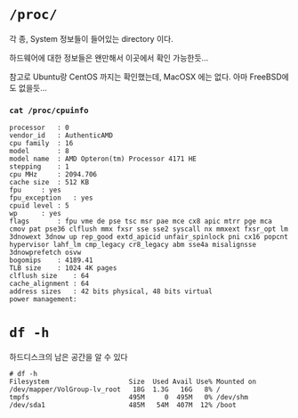 # `/proc/`

각 종, System 정보들이 들어있는 directory 이다.

하드웨어에 대한 정보들은 왠만해서 이곳에서 확인 가능한듯...

참고로 Ubuntu랑 CentOS 까지는 확인했는데, MacOSX 에는 없다. 아마 FreeBSD에도 없을듯...

### `cat /proc/cpuinfo`

	processor	: 0
	vendor_id	: AuthenticAMD
	cpu family	: 16
	model		: 8
	model name	: AMD Opteron(tm) Processor 4171 HE
	stepping	: 1
	cpu MHz		: 2094.706
	cache size	: 512 KB
	fpu		: yes
	fpu_exception	: yes
	cpuid level	: 5
	wp		: yes
	flags		: fpu vme de pse tsc msr pae mce cx8 apic mtrr pge mca cmov pat pse36 clflush mmx fxsr sse sse2 syscall nx mmxext fxsr_opt lm 3dnowext 3dnow up rep_good extd_apicid unfair_spinlock pni cx16 popcnt hypervisor lahf_lm cmp_legacy cr8_legacy abm sse4a misalignsse 3dnowprefetch osvw
	bogomips	: 4189.41
	TLB size	: 1024 4K pages
	clflush size	: 64
	cache_alignment	: 64
	address sizes	: 42 bits physical, 48 bits virtual
	power management:


# `df -h`

하드디스크의 남은 공간을 알 수 있다

	# df -h
	Filesystem                    Size  Used Avail Use% Mounted on
	/dev/mapper/VolGroup-lv_root   18G  1.3G   16G   8% /
	tmpfs                         495M     0  495M   0% /dev/shm
	/dev/sda1                     485M   54M  407M  12% /boot